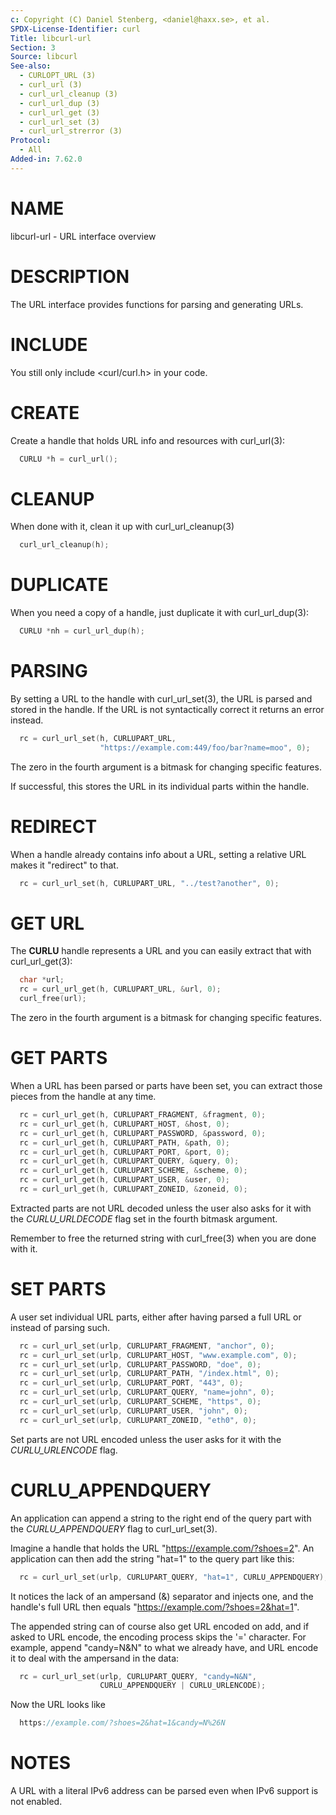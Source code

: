 ```yaml
---
c: Copyright (C) Daniel Stenberg, <daniel@haxx.se>, et al.
SPDX-License-Identifier: curl
Title: libcurl-url
Section: 3
Source: libcurl
See-also:
  - CURLOPT_URL (3)
  - curl_url (3)
  - curl_url_cleanup (3)
  - curl_url_dup (3)
  - curl_url_get (3)
  - curl_url_set (3)
  - curl_url_strerror (3)
Protocol:
  - All
Added-in: 7.62.0
---
```


# NAME

libcurl-url - URL interface overview

# DESCRIPTION

The URL interface provides functions for parsing and generating URLs.

# INCLUDE

You still only include \<curl/curl.h\> in your code.

# CREATE

Create a handle that holds URL info and resources with curl_url(3):
~~~c
  CURLU *h = curl_url();
~~~

# CLEANUP

When done with it, clean it up with curl_url_cleanup(3)
~~~c
  curl_url_cleanup(h);
~~~

# DUPLICATE

When you need a copy of a handle, just duplicate it with curl_url_dup(3):
~~~c
  CURLU *nh = curl_url_dup(h);
~~~

# PARSING

By setting a URL to the handle with curl_url_set(3), the URL is parsed
and stored in the handle. If the URL is not syntactically correct it returns
an error instead.
~~~c
  rc = curl_url_set(h, CURLUPART_URL,
                    "https://example.com:449/foo/bar?name=moo", 0);
~~~

The zero in the fourth argument is a bitmask for changing specific features.

If successful, this stores the URL in its individual parts within the handle.

# REDIRECT

When a handle already contains info about a URL, setting a relative URL makes
it "redirect" to that.
~~~c
  rc = curl_url_set(h, CURLUPART_URL, "../test?another", 0);
~~~

# GET URL

The **CURLU** handle represents a URL and you can easily extract that with
curl_url_get(3):
~~~c
  char *url;
  rc = curl_url_get(h, CURLUPART_URL, &url, 0);
  curl_free(url);
~~~
The zero in the fourth argument is a bitmask for changing specific features.

# GET PARTS

When a URL has been parsed or parts have been set, you can extract those
pieces from the handle at any time.

~~~c
  rc = curl_url_get(h, CURLUPART_FRAGMENT, &fragment, 0);
  rc = curl_url_get(h, CURLUPART_HOST, &host, 0);
  rc = curl_url_get(h, CURLUPART_PASSWORD, &password, 0);
  rc = curl_url_get(h, CURLUPART_PATH, &path, 0);
  rc = curl_url_get(h, CURLUPART_PORT, &port, 0);
  rc = curl_url_get(h, CURLUPART_QUERY, &query, 0);
  rc = curl_url_get(h, CURLUPART_SCHEME, &scheme, 0);
  rc = curl_url_get(h, CURLUPART_USER, &user, 0);
  rc = curl_url_get(h, CURLUPART_ZONEID, &zoneid, 0);
~~~

Extracted parts are not URL decoded unless the user also asks for it with the
*CURLU_URLDECODE* flag set in the fourth bitmask argument.

Remember to free the returned string with curl_free(3) when you are done
with it.

# SET PARTS

A user set individual URL parts, either after having parsed a full URL or
instead of parsing such.

~~~c
  rc = curl_url_set(urlp, CURLUPART_FRAGMENT, "anchor", 0);
  rc = curl_url_set(urlp, CURLUPART_HOST, "www.example.com", 0);
  rc = curl_url_set(urlp, CURLUPART_PASSWORD, "doe", 0);
  rc = curl_url_set(urlp, CURLUPART_PATH, "/index.html", 0);
  rc = curl_url_set(urlp, CURLUPART_PORT, "443", 0);
  rc = curl_url_set(urlp, CURLUPART_QUERY, "name=john", 0);
  rc = curl_url_set(urlp, CURLUPART_SCHEME, "https", 0);
  rc = curl_url_set(urlp, CURLUPART_USER, "john", 0);
  rc = curl_url_set(urlp, CURLUPART_ZONEID, "eth0", 0);
~~~

Set parts are not URL encoded unless the user asks for it with the
*CURLU_URLENCODE* flag.

# CURLU_APPENDQUERY

An application can append a string to the right end of the query part with the
*CURLU_APPENDQUERY* flag to curl_url_set(3).

Imagine a handle that holds the URL "https://example.com/?shoes=2". An
application can then add the string "hat=1" to the query part like this:

~~~c
  rc = curl_url_set(urlp, CURLUPART_QUERY, "hat=1", CURLU_APPENDQUERY);
~~~

It notices the lack of an ampersand (&) separator and injects one, and the
handle's full URL then equals "https://example.com/?shoes=2&hat=1".

The appended string can of course also get URL encoded on add, and if asked to
URL encode, the encoding process skips the '=' character. For example, append
"candy=N&N" to what we already have, and URL encode it to deal with the
ampersand in the data:

~~~c
  rc = curl_url_set(urlp, CURLUPART_QUERY, "candy=N&N",
                    CURLU_APPENDQUERY | CURLU_URLENCODE);
~~~

Now the URL looks like

~~~c
  https://example.com/?shoes=2&hat=1&candy=N%26N
~~~

# NOTES

A URL with a literal IPv6 address can be parsed even when IPv6 support is not
enabled.
